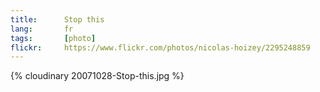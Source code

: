```yaml
---
title:      Stop this
lang:       fr
tags:       [photo]
flickr:     https://www.flickr.com/photos/nicolas-hoizey/2295248859
---
```


{% cloudinary 20071028-Stop-this.jpg %}


